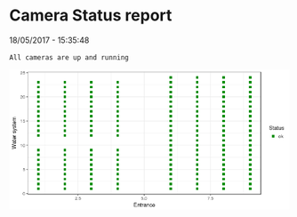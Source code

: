 Camera Status report
================
18/05/2017 - 15:35:48

    All cameras are up and running

![](camreport_files/figure-markdown_github/unnamed-chunk-2-1.png)
